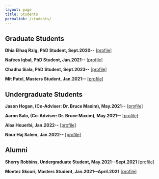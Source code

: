 ```yaml
---
layout: page
title: Students
permalink: /students/
---
```


Graduate Students
--
**Dhia Elhaq Rzig, PhD Student, Sept.2020--**
<a href="https://dhiarzig.netlify.app/" target="_blank">[profile]</a>
<br/>

**Nafees Iqbal, PhD Student, Jan.2021--**
<a href="https://sites.google.com/view/nafees" target="_blank">[profile]</a>
<br/>


**Chadha Siala, PhD Student, Sept.2023--**
<a href="https://chadhasiala.netlify.app/" target="_blank">[profile]</a>
<br/>


**Mit Patel, Masters Student, Jan.2021--**
<a href="https://www.linkedin.com/in/mit-patel-b153b9119/" target="_blank">[profile]</a>
<br/>




Undergraduate Students
--
**Jason Hogan, (Co-Adviser: Dr. Bruce Maxim), May.2021--**
<a href="https://www.linkedin.com/in/jason-hogan-843780142/" target="_blank">[profile]</a>
<br/>

**Aaron Salo, (Co-Adviser: Dr. Bruce Maxim), May.2021--**
<a href="https://www.linkedin.com/in/aaron-salo-4360a2212/" target="_blank">[profile]</a>
<br/>


**Alaa Houerbi, Jan.2022--**
<a href="https://www.linkedin.com/in/alaa-houerbi-233b01175/" target="_blank">[profile]</a>
<br/>

**Nour Haj Salem, Jan.2022--**
<a href="https://www.linkedin.com/in/nourhajsalem/" target="_blank">[profile]</a>
<br/>


Alumni
--
**Sherry Robbins, Undergraduate Student, May.2021--Sept.2021**
<a href="https://www.linkedin.com/in/sherry-robbins-502894211/" target="_blank">[profile]</a>
<br/>

**Moetez Skouri, Masters Student, Jan.2021--April.2021**
<a href="https://www.linkedin.com/in/moetez-skouri-9996a0176/" target="_blank">[profile]</a>
<br/>